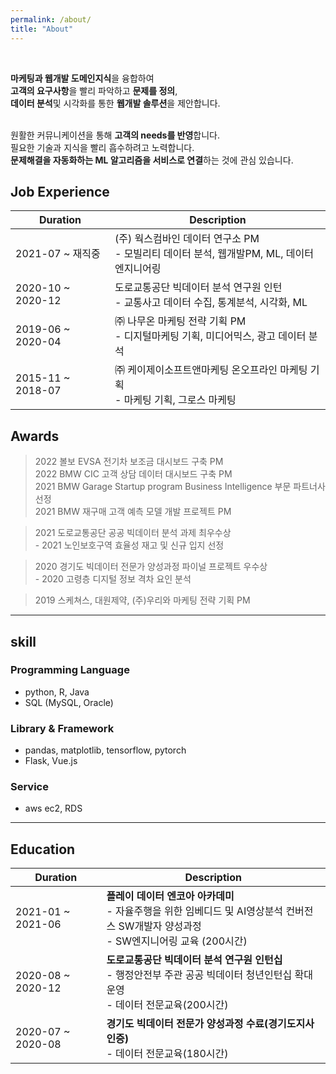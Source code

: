 ```yaml
---
permalink: /about/
title: "About"
---
```

<br>


**마케팅과 웹개발 도메인지식**을 융합하여 <br>
**고객의 요구사항**을 빨리 파악하고 **문제를 정의**, <br>
**데이터 분석**및 시각화를 통한 **웹개발 솔루션**을 제안합니다. <br><br>

원활한 커뮤니케이션을 통해 **고객의 needs를 반영**합니다. <br>
필요한 기술과 지식을 빨리 흡수하려고 노력합니다.<br>
**문제해결을 자동화하는 ML 알고리즘을 서비스로 연결**하는 것에 관심 있습니다.
<br>

## Job Experience

| Duration                                    | Description                                          |
| ------------------------------------------- | ----------------------------------------------------- |
| 2021-07 ~ 재직중 | (주) 웍스컴바인 데이터 연구소 PM <br> - 모빌리티 데이터 분석, 웹개발PM, ML, 데이터 엔지니어링  |
| 2020-10 ~ 2020-12 | 도로교통공단 빅데이터 분석 연구원 인턴 <br> - 교통사고 데이터 수집, 통계분석, 시각화, ML |
| 2019-06 ~ 2020-04 | ㈜ 나무온 마케팅 전략 기획 PM <br> - 디지털마케팅 기획, 미디어믹스, 광고 데이터 분석| 
| 2015-11 ~ 2018-07 | ㈜ 케이제이소프트앤마케팅 온오프라인 마케팅 기획 <br> - 마케팅 기획, 그로스 마케팅  | 


## Awards


> 2022 볼보 EVSA 전기차 보조금 대시보드 구축 PM
<br> 2022 BMW CIC 고객 상담 데이터 대시보드 구축 PM 
<br> 2021 BMW Garage Startup program Business Intelligence 부문 파트너사 선정
<br> 2021 BMW 재구매 고객 예측 모델 개발 프로젝트 PM

  
> 2021 도로교통공단 공공 빅데이터 분석 과제 최우수상 
<br>- 2021 노인보호구역 효율성 재고 및 신규 입지 선정


> 2020 경기도 빅데이터 전문가 양성과정 파이널 프로젝트 우수상
<br>- 2020 고령층 디지털 정보 격차 요인 분석

> 2019 스케쳐스, 대원제약, (주)우리와 마케팅 전략 기획 PM 

---

## skill

### Programming Language
- python, R, Java
- SQL (MySQL, Oracle)
### Library & Framework
- pandas, matplotlib, tensorflow, pytorch
- Flask, Vue.js
### Service
- aws ec2, RDS

---

## Education

| Duration                                    | Description                                          |
| ------------------------------------------- | ----------------------------------------------------- |
| 2021-01 ~ 2021-06  | **플레이 데이터 엔코아 아카데미** <br> - 자율주행을 위한 임베디드 및 AI영상분석 컨버전스 SW개발자 양성과정 <br> - SW엔지니어링 교육 (200시간) | 
| 2020-08 ~ 2020-12  | **도로교통공단 빅데이터 분석 연구원 인턴십** <br> - 행정안전부 주관 공공 빅데이터 청년인턴십 확대운영<br> - 데이터 전문교육(200시간)  |
| 2020-07 ~ 2020-08  | **경기도 빅데이터 전문가 양성과정 수료(경기도지사 인증)** <br> - 데이터 전문교육(180시간) |
